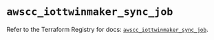 # `awscc_iottwinmaker_sync_job`

Refer to the Terraform Registry for docs: [`awscc_iottwinmaker_sync_job`](https://registry.terraform.io/providers/hashicorp/awscc/0.70.0/docs/resources/iottwinmaker_sync_job).
